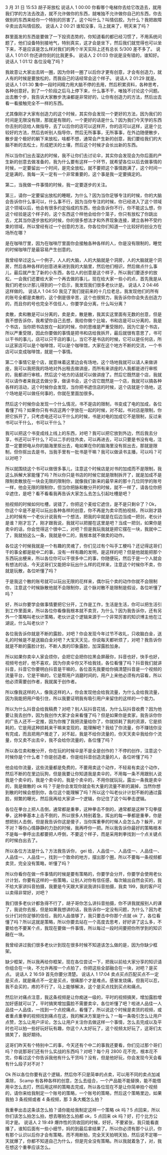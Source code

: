 3 月 31 日 15:53 胡子哥放松
说话人 1 00:00
你看哪个电梯你去给它改造去，就用我们学的方法去改造，就不允许做你的东西，就唯独不允许做你自己的东西，你去做别的东西来给你一个特别的厉害了。这个叫什么？叫情侣胶。为什么？我把故障伞卖出去叫情侣胶。
说话人 2 00:21
谁知没事，马上就来了，明天来了吗？

群里面发的东西是要做了一下投资态势的，你知道看的都已经习惯了，不用系统问题了，他们设备特别接地气，特别真实，这才会是坐下，然后我们就觉得也可以坐下来，不是应该是怎么样对我们的两个半天实际上还有总长 5/300 差不多了。
说话人 1 01:01
你还讲你刻的比我更多。
说话人 2 01:03
你说是没有错的，谁知好。
说话人 1 01:12
各位没电了吗？

我故意让大家出去转一圈，因为你转一圈了以后你才更有创意，才会有创造力，就人有的时候是要放松的，而我自己的话经常会这个样子。
说话人 2 01:29
就是。
说话人 1 01:30
集中一段时间精力用大脑不停的去用，然后积累资料，各种思考，各种创意好。到了一个阶段之后马上停下来，什么事不干，唯独不讨论这个问题。出去散个步，我告诉大家散步洗澡都是非常好的，让你有创造力的方法，然后出去看一看接触完全不一样的东西。

尤其像刚才大家有创造力的这个时候，其实你会发现一个更好的方法，因为我们的时间是无限没有限，那就是有限的，一个更好的话是什么？因为我们今天学的东西你去别的店给人做指导，去了以后你的店可以这样开，你的店可以这样，这是个比较好的方法，然后去听别人指导你，然后无所事事，无所事事，在外边随便散步，散步是个极好的躺下来放松，啥都不想，通常会产生新的创意，我们要给我们的大脑不断的去松土，形成肥沃的土壤，然后这个时候才会长出新的东西。

所以当你们出去溜达的时候，我不让你们去讨论伞，其实你会发现会为你后面的产生新的创意去做准备的，我为什么要有这样一个环节，就希望各位以后去做事情的时候，一定要留出一个时间，是完全放松，就不要把这个事情跑满了，这个时间一定是满的，我每一天一定有一个非常重要的，这个事是我一定要搞定的。

第二，当我做一件事情的时候，我一定要逐步的关注。

第三，请你一定要留出放松的睡眠，为什么？因为当你足够专注的时候，你的大脑会告诉你什么事可以，什么事不行，因为当你专注的时候，你已经进入了这个领域这个领域以后，他会有很多约定俗成的东西，他会告诉你不行，你不能这么想，你这个经验是这个样子的，这个东西这个样他会给你个笼子，你只有放松了你跳出去，尤其当你逐步放松的时候，你的很多想法才和外界现象连接，建立各种不受约束的领域，所以曾经有过一个创意的方法，你各位你们知道一个比较好的创业方在场所在哪？

是在咖啡厅里，因为在咖啡厅里面你会接触各种各样的人，你是没有限制的，睡觉的时候咖啡厅是最容易产生创意的。

我曾经举过这么一个例子，人人的大脑，人的大脑就是个洞房，人的大脑就是个洞房，然后各种各样的创意进来进到我的大脑里，然后他们相识，然后做点什么事儿，最后就产生了新的小东西，各位人的创意是这个样子，所以我们要逐步的放松，一会我们还要给大家一个再去做的事儿，现在给大家一些小的点，首先我是从我们的老伙计那儿得到的一个启示，我发现我们很多老伙计是。
说话人 2 04:46
这样做的。
说话人 1 04:50
我见了我们提前来的十几位老总，我发现他们的所有的账号全都是卖散的，这个倒是很辛苦，这个也很努力，我告诉你你会失去创造力的，而且你的号也完全不信任人，你要学会分离，什么叫分离？

卖散，卖和散是可以分离的，卖是卖，散是散，我其实这里面有无数的创意，但是我不想告诉你，我希望你自己去想，我给你做个比喻，书和店是可以分离的，我是个书店，当你把书店放在一起的时候，你的思维是严重受限的，因为它是个书店，所以严重受限，因此你要做的事情是把书和店给我拆开，最后就很有意思了，书可以干书的事儿，店可以只干店的事儿，当它不是书店的时候，它可以是任何店，所以这家店可以是个咖啡馆，可以是个咖啡馆，大家在这个地方不断的交流，一个书店可以变成咖啡馆，就是一个事情。

第二个事情它是个店，就意味着这里边会有场地，这个场地我就可以请人来做讲座，我可以我把我的场地对外出租去做讲座，而所有来讲座的人我都是进行审核的，我都进行审核，然后这个地方的话就可以做讲座了。然后它既然是个店，我就可以请作者来我这去做分享，做读书会，这个店它既然是一个店，我就可以搞各种各样的活动，这个时候你会发现，当你把书遮住店的时候，这个店就是个场地，这个场地是可以做任何事的，你就在里面加很多。

然后这个时候你会发现一个什么情况，书不是店的限制，书变成了电的加成，各位看懂了吗？如果你只有书店这两个字放在一起的时候，对不起，书对店是限制，你把它拆开了，只考虑电还可以干什么的时候，书是对电的加成它不是限制，反过来书可以干什么，书可以干什么？

我可以把这个书变成线上线上的东西，对吧？我可以把它放到外边，然后我去分享，书还可以干什么？可以二手的往外卖，可以再进去，可以只要是书没有电，注意一定要把电从你的脑海里抠出去，电如果在你的脑海里没有抠出去，那就是限制，但你抠出去是书，当我手里有一批书是干嘛？我可以做读书主播，可以吗？可以对吧？

所以就围绕这个书可以做很多事儿，注意这个时候店是对书的加成而不是限制，我这么拆解大家能懂了吗？所以你只是书店的时候它就是限制拆开了，就是加成不是限制卖散放在一块会无限的限制你，就像我们新来的最早来的那十几位同学的账号一样，他会无限的限制你，但当你把脉和散分开的时候，就不一样了，请各位你把伞遮住，是吧？看不看看我再告诉大家怎么去怎么引起吐槽是吧？

拍视频的时候如何吐槽，说错了，你把这个麦给它遮住，是不是只剩伞了？Ok，你这个伞是不是可以玩出各种各样的创意，你不再是为卖伞而拍视频，所以刚才路上的时候有一个老伙计说我有一个想法，把我的伞就是在后边当成一把剑，老伙计是谁？刚才忘了，刚才跟我说，我就可以把握在这里是吧？当成一把剑，如果你是卖伞的话，你会觉得这个很中二，对吧？但是我玩我就是把它摆在一块，我就中二了，我就拍这么一条，我就是中二的，我根本就不做卖的动作。

各位这个时候我就是一个有趣的灵魂了，你们见过有个叫手工梗吗？还记得这哥们干的事全都是挺中二的事，没有一样有趣的发明，是这样的吧？但是他就能把那个东西玩出梗来，所以各位你可以干很多中二的事，你随便玩，然后于是一个人就会有想法的话，今天这哥们又能把伞玩出什么样的花样来，注意这个时候你不卖，你就是玩散，各位听懂了吗？

于是我这个散的账号就可以玩出无限的花样来，偶尔玩个卖的动作你就不会限制你，注意这个时候脉散他就不会限制你，这个脉对散不是限制是假设，各位听懂了吗？

好，所以你要学会做事情要把它分开，工作是工作，生活是生活，你可以把生活引到工作里面来，所以各位你看像我根本就不卖货，为什么？因为我告诉你，还有另外一个策略叫老伙计策略，老伙计这个逻辑来源于一个非常厉害的知识博主他在江湖说，什么叫老伙计？

各位我告诉你就是不断的露脸，对吧？你会发现今年过节不收礼，只收脑白金，送礼的时候是不是送脑白金对吧？大宝天天见，你说每天都听烦了，对吧？我告诉你就是不断的露脸计划，不断人类的印象露脸，加深露脸加身。

所以如果你卖伞人家会烦你，会把它会把你拉黑会屏蔽你，抖音也好，快手也好，视频号也好，他不喜欢，因为你卖伞你又不给我钱，各位看懂了吗？抖音我们就讲抖音，抖音它你要明白抖音是干嘛的，各位首先我要给你搞清楚抖音是一个视频的流量平台，它是干嘛的，它是帮用户消磨时间的，用户上来他必须有内容看，所以他必须需要创作者，我就属于创作者。

所以像我这样的人，像我这样的人，你会发现他会给我流量，为什么会给我流量，因为我能把用户吸引住，所以我要证明我有吸引用户来留住的这样的一个能力。

所以为什么抖音会给我稿费？对吧？别人玩抖音花钱，为什么玩抖音收费？因为他要让我去创作，因为我创作大家才会来看懂了吗？但是如果你是卖家，我告诉你你的广告人还不一定推，因为你推了我把流量给你了，你就损耗了我的资源，它是损耗的，它是用这种损耗来干嘛来变现的，能理解吧？我给了你流量，你不赚钱你没有完成，而且把用户推走了，对不起，我是不给你流量的，你天天卖伞我给你个流量，你又卖不出去伞，我不会给你流量的，各位懂了吗？

所以各位卖和散分开，你在玩的时候伞是不是全是创作的？不停的创作，注意这个时候你是个什么者？你是创造者，你是给抖音创造流量的人，各位听懂了吗？

他会给你流量，这些流量都是免费的，不要用卖这个动作，不轻易有卖这个动作，然后不断的在里边玩狗，但是我要让你知道我是卖伞的，不用每一条不用跟别人说我是个卖伞的，我是个卖伞的，我是个卖伞的，不用你就玩玩，露出一条我是卖伞的，我是做散的 ok 吗？于是你会发现你就会有大量的流量不断的漏掉，当然你想到散的时候会想到你，各位这个能理解了吗？所以这个叫老伙计计划不断的通过露脸，频繁的曝光，然后我再给大家讲一个逻辑，你记住了这个叫拳击逻辑。

各位在拳台上把人击倒，通常都是重拳，这种拳击不倒的，通常都是这种下勾拳摆拳，这种拳基本上击不倒的，所以很多人特别着急，挥出的每一拳都是重拳，你是想把别人击倒，但是我告诉你这是傻子，当你挥重拳的时候人会怎么办？躲开，对不对？等你心情静静的力劲的时候，我再呼你一把。所以我告诉你最好的策略根本不是每一拳呼出去都要把人呼倒，不要这个样子，而是采用刺拳找到一个点关键点的时候白出去了。

所以各位方法是什么？方法我告诉你， gei 给，人品佳一、人品佳一、人品佳一、人品佳一、人品佳一，找到一个致命的地方，摆出那个圈，所以不要每一条视频都卖货，完全没有策略，听懂了吗？

所以你看你在做一件事情的时候是要有策略的，你要学会分开，你要学会使用老伙计计划，你要有这样的一些策略，让别人对你有信任感，每次输出自然会买的，我不给大家讲抖音拍摄，我要是今天跟大家说我讲抖音拍摄，我卖 199，我的客户可以卖得非常好，对吧？

我们很多老伙计都急得不行了，胡子哥你怎么讲抖音拍摄，你不讲我就报别人的课了，我说你去报，但是如果我想讲的话，我告诉你一定没有问题，为什么？因为老伙计们对你足够的信任，我的人品值够了，我只要击中你那个点就 ok 了，各位看懂了吗？所以这就是策略，所以你要去站在一个高度去思考，好好讲了这么多，不要给也不要某个点，我现在要做一件事情，所以每过一段时间要把你所学到的知识融在一块。

我曾经讲过我们很多老伙计到现在很多时候不知道该怎么做的是，因为你缺少框架。

缺少框架，所以我再给你框架，现在各位尝试一下，把我以前给大家分享的知识请你组合在一块，不允许再按一个点拍了，你把这些全部融合在一块，对吧？是买点。
说话人 2 16:59
首先你要分清楚。
说话人 1 17:04
卖点买点匹配买点不一定是买点，就是痛点不一定是买点，很痛那个才是难点。感冒发烧痛，但我可以忍，我不会买的，疼的不行了，马上能够解决，这个是买点找到买点和痛点。

然后针对痛点注意，我这条视频是让你痴迷一级的，平时的视频搞笑，增加露脸增加好感就可以了，平时搞笑增加露脸不需要卖伞，各位听懂了吧？啦进人品佳一人品佳一人品佳，一找到一个点挖痛点，看懂了，所以说这个时候是卖货的视频，或者重点重拳的视频找到痛点在这，我的解决方案是什么？一每一条吸引怎么让用户点赞，怎么让用户评论，怎么让用户关注你去做这样一个事情，怎么去完成以及平时也可以拍一些好玩好玩有趣，你这个人太好玩了，这个视频太好玩了，这哥们太搞笑了，我好期待。

这哥们昨天有个特别中二的事，今天还有个中二的事我还要看，你们见过那个哥们吗？你说那哥们还有什么实战的东西吗？对吧？每个月 2800 花不完，根本花不完，你看过这个你告诉我他有什么干货吗？没有，但是他好玩，你会发现今天会看有什么段子对不对？

Ok 所以各位你要有这个逻辑，然后你不只是简单的点卖，可以用不同的卖点加减乘除， Scamp 有各种各样的创意，怎么去组合，一个产品能不能替换，能不能借用伞怎么去打，然后用这样的策略去完成，所以各位现在不是让你简单拍个视频的，请你来给我制定一个账号的策略，一个账号的策略，然后这个策略里边，如果我拍 3 条视频或者 4 条视频，那 3 条大概怎么拍？

我重拳出击这条该怎么拍？请你能给我制定这样一个策略 ok 吗？5 点回来，所以你们该怎么拍怎么拍，想去哪拍怎么拍都 ok，5 点回来 ok 吗？好，打个比方公司才是。
说话人 2 19:49
爆炸性的货收回的时候，好好。不要紧张，我只能看直播了，谁知后面有一些小细节，妈的到最后拿结果了。所以你必须有那个认识，你有那个认识以后你才会有策略，而不用断拍，完全天天拍明天拍，然后说不定哪一天就爆了，你都不知道自己为什么，但是完全没有策略。所以我就着急了，对，我在想这个重拳应该怎么。
